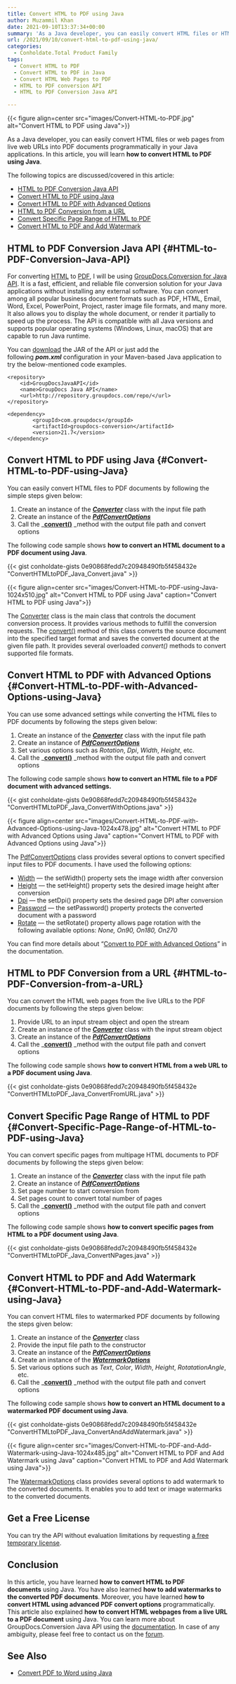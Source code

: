 ```yaml
---
title: Convert HTML to PDF using Java
author: Muzammil Khan
date: 2021-09-10T13:37:34+00:00
summary: 'As a Java developer, you can easily convert HTML files or HTML web pages from live URLs into PDF documents. In this article, you will learn <strong>how to convert HTML to PDF using Java</strong>.'
url: /2021/09/10/convert-html-to-pdf-using-java/
categories:
  - Conholdate.Total Product Family
tags:
  - Convert HTML to PDF
  - Convert HTML to PDF in Java
  - Convert HTML Web Pages to PDF
  - HTML to PDF conversion API
  - HTML to PDF Conversion Java API

---
```



{{< figure align=center src="images/Convert-HTML-to-PDF.jpg" alt="Convert HTML to PDF using Java">}}
 

As a Java developer, you can easily convert HTML files or web pages from live web URLs into PDF documents programmatically in your Java applications. In this article, you will learn&nbsp;**how to convert HTML to PDF using Java**.

The following topics are discussed/covered in this article:

  * [HTML to PDF Conversion Java API][2]
  * [Convert HTML to PDF using Java][3]
  * [Convert HTML to PDF with Advanced Options][4]
  * [HTML to PDF Conversion from a URL][5]
  * [Convert Specific Page Range of HTML to PDF][6]
  * [Convert HTML to PDF and Add Watermark][7]

## HTML to PDF Conversion Java API {#HTML-to-PDF-Conversion-Java-API}

For converting [HTML][8] to&nbsp;[PDF][9], I will be using&nbsp;[GroupDocs.Conversion for Java API][10]. It is a fast, efficient, and reliable file conversion solution for your Java applications without installing any external software. You can convert among all popular business document formats such as PDF, HTML, Email, Word, Excel, PowerPoint, Project, raster image file formats, and many more. It also allows you to display the whole ‎document, or render it partially to speed up the process. The API is compatible with all Java versions and supports popular operating systems (Windows, Linux, macOS) that are capable to run Java runtime.

You can&nbsp;[download][11]&nbsp;the JAR of the API or just add the following&nbsp;**_pom.xml_**&nbsp;configuration in your Maven-based Java application to try the below-mentioned code examples.

<pre class="wp-block-code"><code>&lt;repository&gt;
	&lt;id&gt;GroupDocsJavaAPI&lt;/id&gt;
	&lt;name&gt;GroupDocs Java API&lt;/name&gt;
	&lt;url&gt;http://repository.groupdocs.com/repo/&lt;/url&gt;
&lt;/repository&gt;</code></pre>

<pre class="wp-block-code"><code>&lt;dependency&gt;
        &lt;groupId&gt;com.groupdocs&lt;/groupId&gt;
        &lt;artifactId&gt;groupdocs-conversion&lt;/artifactId&gt;
        &lt;version&gt;21.7&lt;/version&gt; 
&lt;/dependency&gt;</code></pre>

## Convert HTML to PDF using Java {#Convert-HTML-to-PDF-using-Java}

You can easily convert HTML files to PDF documents by following the simple steps given below:

  1. Create an instance of the&nbsp;_**[Converter][12]**_&nbsp;class with the input file path
  2. Create an instance of the&nbsp;[**_PdfConvertOptions_**][13]
  3. Call the&nbsp;_**[convert()][14]**&nbsp;_method with the output file path and convert options

The following&nbsp;code sample shows&nbsp;**how to convert an HTML document to a PDF document using Java**.

{{< gist conholdate-gists 0e90868fedd7c20948490fb5f458432e "ConvertHTMLtoPDF_Java_Convert.java" >}}

{{< figure align=center src="images/Convert-HTML-to-PDF-using-Java-1024x510.jpg" alt="Convert HTML to PDF using Java" caption="Convert HTML to PDF using Java">}}
 

The [Converter][12] class is the main class that controls the document conversion process. It provides various methods to fulfill the conversion requests. The [convert()][14] method of this class converts the source document into the specified target format and saves the converted document at the given file path. It provides several overloaded _convert()_ methods to convert supported file formats.

## Convert HTML to PDF with Advanced Options {#Convert-HTML-to-PDF-with-Advanced-Options-using-Java}

You can use some advanced settings while converting the HTML files to PDF documents by following the steps given below:

  1. Create an instance of the&nbsp;_**[Converter][12]**_&nbsp;class with the input file path
  2. Create an instance of&nbsp;[**_PdfConvertOptions_**][13]
  3. Set various options such as _Rotation_, _Dpi_, _Width_, _Height_, etc.
  4. Call the&nbsp;_**[convert()][14]**&nbsp;_method with the output file path and convert options

The following&nbsp;code sample shows&nbsp;**how to convert an HTML file to a PDF document with advanced settings.**

{{< gist conholdate-gists 0e90868fedd7c20948490fb5f458432e "ConvertHTMLtoPDF_Java_ConvertWithOptions.java" >}}

{{< figure align=center src="images/Convert-HTML-to-PDF-with-Advanced-Options-using-Java-1024x478.jpg" alt="Convert HTML to PDF with Advanced Options using Java" caption="Convert HTML to PDF with Advanced Options using Java">}}
 

The [PdfConvertOptions][13] class provides several options to convert specified input files to PDF documents. I have used the following options:

  * [Width][17]&nbsp;— the setWidth() property sets the image width after conversion
  * [Height][18]&nbsp;— the setHeight() property sets the desired image height after conversion
  * [Dpi][19]&nbsp;— the setDpi() property sets the desired page DPI after conversion
  * [Password][20]&nbsp;— the setPassword() property protects the converted document with a password
  * [Rotate][21]&nbsp;— the setRotate() property allows page rotation with the following available options:&nbsp;_None, On90, On180, On270_

You can find more details about “[Convert to PDF with Advanced Options][22]” in the documentation.

## HTML to PDF Conversion from a URL {#HTML-to-PDF-Conversion-from-a-URL}

You can convert the HTML web pages from the live URLs to the PDF documents by following the steps given below:

  1. Provide URL to an input stream object and open the stream
  2. Create an instance of the&nbsp;_**[Converter][12]**_&nbsp;class with the input stream object
  3. Create an instance of the&nbsp;[**_PdfConvertOptions_**][13]
  4. Call the&nbsp;_**[convert()][14]**&nbsp;_method with the output file path and convert options

The following&nbsp;code sample shows&nbsp;**how to convert HTML from a web URL to a PDF document using Java**.

{{< gist conholdate-gists 0e90868fedd7c20948490fb5f458432e "ConvertHTMLtoPDF_Java_ConvertFromURL.java" >}}

## Convert Specific Page Range of HTML to PDF {#Convert-Specific-Page-Range-of-HTML-to-PDF-using-Java}

You can convert specific pages from multipage HTML documents to PDF documents by following the steps given below:

  1. Create an instance of the&nbsp;_**[Converter][12]**_&nbsp;class with the input file path
  2. Create an instance of&nbsp;[**_PdfConvertOptions_**][13]
  3. Set page number to start conversion from
  4. Set pages count to convert total number of pages
  5. Call the&nbsp;_**[convert()][14]**&nbsp;_method with the output file path and convert options

The following&nbsp;code sample shows&nbsp;**how to convert specific pages from HTML to a PDF document using Java**.

{{< gist conholdate-gists 0e90868fedd7c20948490fb5f458432e "ConvertHTMLtoPDF_Java_ConvertNPages.java" >}}

## Convert HTML to PDF and Add Watermark {#Convert-HTML-to-PDF-and-Add-Watermark-using-Java}

You can convert HTML files to watermarked PDF documents by following the steps given below:

  1. Create an instance of the&nbsp;_**[Converter][12]**_&nbsp;class 
  2. Provide the input file path to the constructor
  3. Create an instance of the&nbsp;[**_PdfConvertOptions_**][13]
  4. Create an instance of the **_[WatermarkOptions][23]_**
  5. Set various options such as _Text_, _Color_, _Width_, _Height_, _RotatationAngle_, etc.
  6. Call the&nbsp;_**[convert()][14]**&nbsp;_method with the output file path and convert options

The following&nbsp;code sample shows&nbsp;**how to convert an HTML document to a watermarked PDF document using Java**.

{{< gist conholdate-gists 0e90868fedd7c20948490fb5f458432e "ConvertHTMLtoPDF_Java_ConvertAndAddWatermark.java" >}}

{{< figure align=center src="images/Convert-HTML-to-PDF-and-Add-Watermark-using-Java-1024x485.jpg" alt="Convert HTML to PDF and Add Watermark using Java" caption="Convert HTML to PDF and Add Watermark using Java">}}
 

The [WatermarkOptions][23] class provides several options to add watermark to the converted documents. It enables you to add text or image watermarks to the converted documents.

## Get a Free License

You can try the API without evaluation limitations by requesting&nbsp;[a free temporary license][25].

## Conclusion

In this article, you have learned&nbsp;**how to&nbsp;convert HTML to PDF documents**&nbsp;using Java. You have also learned&nbsp;**how to add watermarks to the converted PDF documents**. Moreover, you have learned&nbsp;**how to convert HTML using advanced PDF convert options**&nbsp;programmatically. This article also explained&nbsp;**how to convert HTML webpages from a live URL to a PDF document** using Java. You can learn more about GroupDocs.Conversion Java API using the [documentation][26]. In case of any ambiguity, please feel free to contact us on the&nbsp;[forum][27].

## See Also

  * [Convert PDF to Word using Java][28]

 [1]: https://blog.conholdate.com/wp-content/uploads/sites/27/2021/09/Convert-HTML-to-PDF.jpg
 [2]: #HTML-to-PDF-Conversion-Java-API
 [3]: #Convert-HTML-to-PDF-using-Java
 [4]: #Convert-HTML-to-PDF-with-Advanced-Options-using-Java
 [5]: #HTML-to-PDF-Conversion-from-a-URL
 [6]: #Convert-Specific-Page-Range-of-HTML-to-PDF-using-Java
 [7]: #Convert-HTML-to-PDF-and-Add-Watermark-using-Java
 [8]: https://docs.fileformat.com/web/html/
 [9]: https://docs.fileformat.com/pdf/
 [10]: https://products.groupdocs.com/conversion/java
 [11]: https://downloads.groupdocs.com/conversion/java
 [12]: https://apireference.groupdocs.com/conversion/java/com.groupdocs.conversion/Converter
 [13]: https://apireference.groupdocs.com/conversion/java/com.groupdocs.conversion.options.convert/PdfConvertOptions
 [14]: https://apireference.groupdocs.com/conversion/java/com.groupdocs.conversion/Converter#convert(java.lang.String,%20com.groupdocs.conversion.options.convert.ConvertOptions)
 [15]: https://blog.conholdate.com/wp-content/uploads/sites/27/2021/09/Convert-HTML-to-PDF-using-Java.jpg
 [16]: https://blog.conholdate.com/wp-content/uploads/sites/27/2021/09/Convert-HTML-to-PDF-with-Advanced-Options-using-Java.jpg
 [17]: https://apireference.groupdocs.com/java/conversion/com.groupdocs.conversion.options.convert/PdfConvertOptions#setWidth(int)
 [18]: https://apireference.groupdocs.com/java/conversion/com.groupdocs.conversion.options.convert/PdfConvertOptions#setHeight(int)
 [19]: https://apireference.groupdocs.com/java/conversion/com.groupdocs.conversion.options.convert/PdfConvertOptions#setDpi(double)
 [20]: https://apireference.groupdocs.com/java/conversion/com.groupdocs.conversion.options.convert/PdfConvertOptions#setPassword(java.lang.String)
 [21]: https://apireference.groupdocs.com/java/conversion/com.groupdocs.conversion.options.convert/PdfConvertOptions#setRotate(com.groupdocs.conversion.options.convert.Rotation)
 [22]: https://docs.groupdocs.com/conversion/java/convert-to-pdf-with-advanced-options/
 [23]: https://apireference.groupdocs.com/conversion/java/com.groupdocs.conversion.options.convert/WatermarkOptions
 [24]: https://blog.conholdate.com/wp-content/uploads/sites/27/2021/09/Convert-HTML-to-PDF-and-Add-Watermark-using-Java.jpg
 [25]: https://purchase.groupdocs.com/temporary-license
 [26]: https://docs.groupdocs.com/conversion/java/
 [27]: https://forum.groupdocs.com/c/conversion/11
 [28]: https://blog.conholdate.com/2021/07/26/convert-pdf-to-word-using-java/




